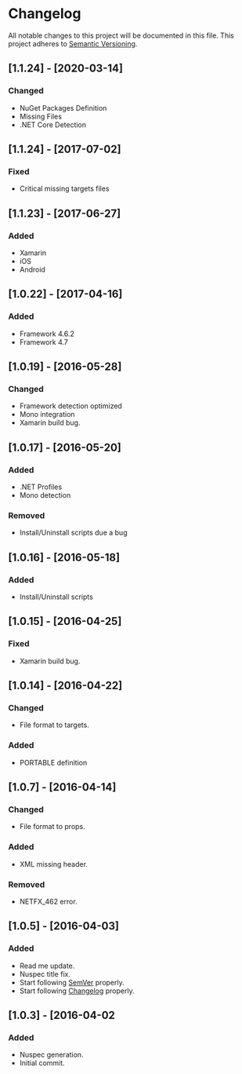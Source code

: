 # Changelog
All notable changes to this project will be documented in this file.
This project adheres to [Semantic Versioning](http://semver.org/).

## [1.1.24] - [2020-03-14]
### Changed
- NuGet Packages Definition
- Missing Files
- .NET Core Detection

## [1.1.24] - [2017-07-02]
### Fixed
- Critical missing targets files

## [1.1.23] - [2017-06-27]
### Added
- Xamarin
- iOS
- Android

## [1.0.22] - [2017-04-16]
### Added
- Framework 4.6.2
- Framework 4.7

## [1.0.19] - [2016-05-28]
### Changed
- Framework detection optimized
- Mono integration
- Xamarin build bug.

## [1.0.17] - [2016-05-20]
### Added
- .NET Profiles
- Mono detection

### Removed
- Install/Uninstall scripts due a bug

## [1.0.16] - [2016-05-18]
### Added
- Install/Uninstall scripts

## [1.0.15] - [2016-04-25]
### Fixed
- Xamarin build bug.

## [1.0.14] - [2016-04-22]
### Changed
- File format to targets.

### Added
- PORTABLE definition

## [1.0.7] - [2016-04-14]
### Changed
- File format to props.

### Added
- XML missing header.

### Removed
- NETFX_462 error.

## [1.0.5] - [2016-04-03]
### Added
- Read me update.
- Nuspec title fix.
- Start following [SemVer](http://semver.org) properly.
- Start following [Changelog](http://keepachangelog.com/) properly.

## [1.0.3] - [2016-04-02
### Added
- Nuspec generation.
- Initial commit.
